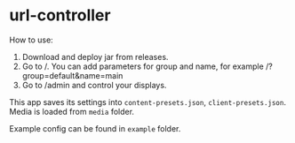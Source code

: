 # url-controller

How to use:
1) Download and deploy jar from releases.
2) Go to /. You can add parameters for group and name, for example /?group=default&name=main
3) Go to /admin and control your displays.

This app saves its settings into ```content-presets.json```, ```client-presets.json```. Media is loaded from ```media``` folder. 

Example config can be found in ```example``` folder.